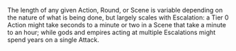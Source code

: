 The length of any given Action, Round, or Scene is variable depending on the nature of what is being done, but largely scales with Escalation: a Tier 0 Action might take seconds to a minute or two in a Scene that take a minute to an hour; while gods and empires acting at multiple Escalations might spend years on a single Attack.